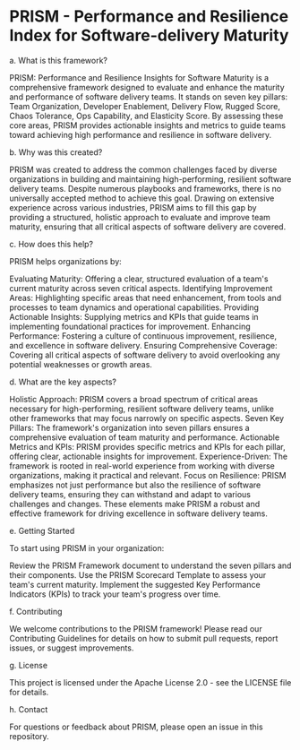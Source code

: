 # PRISM - Performance and Resilience Index for Software-delivery Maturity

a. What is this framework?

PRISM: Performance and Resilience Insights for Software Maturity is a comprehensive framework designed to evaluate and enhance the maturity and performance of software delivery teams. It stands on seven key pillars: Team Organization, Developer Enablement, Delivery Flow, Rugged Score, Chaos Tolerance, Ops Capability, and Elasticity Score. By assessing these core areas, PRISM provides actionable insights and metrics to guide teams toward achieving high performance and resilience in software delivery.

b. Why was this created?

PRISM was created to address the common challenges faced by diverse organizations in building and maintaining high-performing, resilient software delivery teams. Despite numerous playbooks and frameworks, there is no universally accepted method to achieve this goal. Drawing on extensive experience across various industries, PRISM aims to fill this gap by providing a structured, holistic approach to evaluate and improve team maturity, ensuring that all critical aspects of software delivery are covered.

c. How does this help?

PRISM helps organizations by:

Evaluating Maturity: Offering a clear, structured evaluation of a team's current maturity across seven critical aspects.
Identifying Improvement Areas: Highlighting specific areas that need enhancement, from tools and processes to team dynamics and operational capabilities.
Providing Actionable Insights: Supplying metrics and KPIs that guide teams in implementing foundational practices for improvement.
Enhancing Performance: Fostering a culture of continuous improvement, resilience, and excellence in software delivery.
Ensuring Comprehensive Coverage: Covering all critical aspects of software delivery to avoid overlooking any potential weaknesses or growth areas.

d. What are the key aspects?

Holistic Approach: PRISM covers a broad spectrum of critical areas necessary for high-performing, resilient software delivery teams, unlike other frameworks that may focus narrowly on specific aspects.
Seven Key Pillars: The framework's organization into seven pillars ensures a comprehensive evaluation of team maturity and performance.
Actionable Metrics and KPIs: PRISM provides specific metrics and KPIs for each pillar, offering clear, actionable insights for improvement.
Experience-Driven: The framework is rooted in real-world experience from working with diverse organizations, making it practical and relevant.
Focus on Resilience: PRISM emphasizes not just performance but also the resilience of software delivery teams, ensuring they can withstand and adapt to various challenges and changes.
These elements make PRISM a robust and effective framework for driving excellence in software delivery teams.


e. Getting Started

To start using PRISM in your organization:

Review the PRISM Framework document to understand the seven pillars and their components.
Use the PRISM Scorecard Template to assess your team's current maturity.
Implement the suggested Key Performance Indicators (KPIs) to track your team's progress over time.

f. Contributing

We welcome contributions to the PRISM framework! Please read our Contributing Guidelines for details on how to submit pull requests, report issues, or suggest improvements.

g. License

This project is licensed under the Apache License 2.0 - see the LICENSE file for details.

h. Contact

For questions or feedback about PRISM, please open an issue in this repository.
